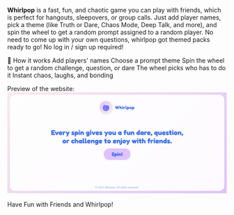 **Whirlpop** is a fast, fun, and chaotic game you can play with friends, which is perfect for hangouts, sleepovers, or group calls. Just add player names, pick a theme (like Truth or Dare, Chaos Mode, Deep Talk, and more), and spin the wheel to get a random prompt assigned to a random player.
No need to come up with your own questions, whirlpop got themed packs ready to go! No log in / sign up required!

🎯 How it works
Add players' names
Choose a prompt theme
Spin the wheel to get a random challenge, question, or dare
The wheel picks who has to do it
Instant chaos, laughs, and bonding

Preview of the website:
![Whirlpop Landing Page](whirlpop.png)

Have Fun with Friends and Whirlpop!
